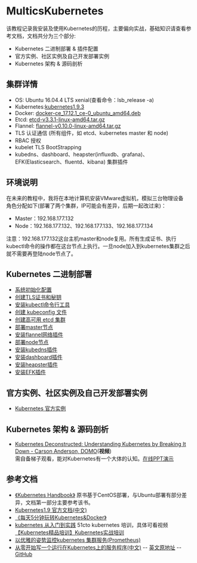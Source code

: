 # MulticsKubernetes

该教程记录我安装及使用Kubernetes的历程，主要偏向实战，基础知识请查看参考文档，文档共分为三个部分:  
* Kubernetes 二进制部署 & 插件配置
* 官方实例、社区实例及自己开发部署实例
* Kubernetes 架构 & 源码剖析

## 集群详情
* OS: Ubuntu 16.04.4 LTS xenial(查看命令：lsb_release  -a)
* Kubernetes:[kubernetes1.9.3](https://github.com/kubernetes/kubernetes/blob/master/CHANGELOG-1.9.md#server-binaries-1)
* Docker: [docker-ce_17.12.1_ce-0_ubuntu_amd64.deb](https://download.docker.com/linux/ubuntu/dists/xenial/pool/stable/amd64/)
* Etcd: [etcd-v3.3.1-linux-amd64.tar.gz](https://github.com/coreos/etcd/releases/)
* Flannel: [flannel-v0.10.0-linux-amd64.tar.gz](https://github.com/coreos/flannel/releases)
* TLS 认证通信 (所有组件，如 etcd、kubernetes master 和 node)
* RBAC 授权
* kubelet TLS BootStrapping
* kubedns、dashboard、heapster(influxdb、grafana)、EFK(Elasticsearch、fluentd、kibana) 集群插件


## 环境说明
在未来的教程中，我将在本地计算机安装VMware虚拟机，模拟三台物理设备  
角色分配如下(部署了两个集群，IP可能会有差异，后期一起改过来)：
* Master：192.168.177.132
* Node：192.168.177.132、192.168.177.133、192.168.177.134  

注意：192.168.177.132这台主机master和node复用。所有生成证书、执行kubectl命令的操作都在这台节点上执行。一旦node加入到kubernetes集群之后就不需要再登陆node节点了。


## Kubernetes 二进制部署
* [系统初始化配置](https://github.com/MulticsYin/MulticsKubernetes/blob/master/artcle/001-init-setup-ubuntu.md#%E7%B3%BB%E7%BB%9F%E5%88%9D%E5%A7%8B%E5%8C%96%E9%85%8D%E7%BD%AE)
* [创建TLS证书和秘钥](https://github.com/MulticsYin/MulticsKubernetes/blob/master/artcle/002-create-tls-and-secret-key.md#%E5%88%9B%E5%BB%BAtls%E8%AF%81%E4%B9%A6%E5%92%8C%E7%A7%98%E9%92%A5)
* [安装kubectl命令行工具](https://github.com/MulticsYin/MulticsKubernetes/blob/master/artcle/003-kubectl-installation.md#%E5%AE%89%E8%A3%85kubectl%E5%91%BD%E4%BB%A4%E8%A1%8C%E5%B7%A5%E5%85%B7)
* [创建 kubeconfig 文件](https://github.com/MulticsYin/MulticsKubernetes/blob/master/artcle/004-create-kubeconfig.md#%E5%88%9B%E5%BB%BA-kubeconfig-%E6%96%87%E4%BB%B6)
* [创建高可用 etcd 集群](https://github.com/MulticsYin/MulticsKubernetes/blob/master/artcle/005-etcd-cluster-installation.md#%E5%88%9B%E5%BB%BA%E9%AB%98%E5%8F%AF%E7%94%A8-etcd-%E9%9B%86%E7%BE%A4)
* [部署master节点](https://github.com/MulticsYin/MulticsKubernetes/blob/master/artcle/006-master-installation.md#%E9%83%A8%E7%BD%B2master%E8%8A%82%E7%82%B9)
* [安装flannel网络插件](https://github.com/MulticsYin/MulticsKubernetes/blob/master/artcle/007-flannel-installation.md#%E5%AE%89%E8%A3%85flannel%E7%BD%91%E7%BB%9C%E6%8F%92%E4%BB%B6)
* [部署node节点](https://github.com/MulticsYin/MulticsKubernetes/blob/master/artcle/008-node-installation.md#%E9%83%A8%E7%BD%B2node%E8%8A%82%E7%82%B9)
* [安装kubedns插件](https://github.com/MulticsYin/MulticsKubernetes/blob/master/artcle/009-kubedns-addon-installation.md#%E5%AE%89%E8%A3%85kubedns%E6%8F%92%E4%BB%B6)
* [安装dashboard插件](https://github.com/MulticsYin/MulticsKubernetes/blob/master/artcle/010-dashboard-addon-installation.md#%E5%AE%89%E8%A3%85dashboard%E6%8F%92%E4%BB%B6)
* [安装heapster插件](https://github.com/MulticsYin/MulticsKubernetes/blob/master/artcle/011-heapster-addon-installation.md#%E5%AE%89%E8%A3%85heapster%E6%8F%92%E4%BB%B6)
* [安装EFK插件](https://github.com/MulticsYin/MulticsKubernetes/blob/master/artcle/012-efk-addon-installation.md#%E5%AE%89%E8%A3%85efk%E6%8F%92%E4%BB%B6)

## 官方实例、社区实例及自己开发部署实例
* [Kubernetes 官方实例](https://github.com/kubernetes/examples)

## Kubernetes 架构 & 源码剖析
* [Kubernetes Deconstructed: Understanding Kubernetes by Breaking It Down - Carson Anderson, DOMO](https://vimeo.com/245778144/4d1d597c5e)(**视频**)  
需自备梯子观看，能对Kubernetes有一个大体的认知。[在线PPT演示](http://kube-decon.carson-anderson.com/Layers/0-Intro.sozi.html)

## 参考文档
* [《Kubernetes Handbook》](https://jimmysong.io/kubernetes-handbook/)  原书基于CentOS部署，与Ubuntu部署有部分差异，文档第一部分主要参考该书。
* [Kubernetes1.9 官方文档(中文)](https://k8smeetup.github.io/)
* [《每天5分钟玩转Kubernetes&Docker》](http://www.cnblogs.com/CloudMan6/tag/Docker/default.html)
* [kubernetes 从入门到实践](https://www.kancloud.cn/huyipow/kubernetes/531982)  51cto kubernetes 培训，具体可看视频[【Kubernetes精品培训】Kubernetes实战培训](http://edu.51cto.com/course/11386.html)
* [以优雅的姿势监控kubernetes 集群服务(Prometheus)](https://www.kancloud.cn/huyipow/prometheus/527093)
* [从零开始写一个运行在Kubernetes上的服务程序(中文)](https://mp.weixin.qq.com/s?__biz=MzA5OTAyNzQ2OA==&mid=2649696211&idx=1&sn=4357517ee2f85109d1ba5850dbc2566d&chksm=889318b0bfe491a6be37fc14d21b17b84bc2ea66abc20ef895e2529f5b74e7bec5260ff64422&mpshare=1&scene=1&srcid=1222tsbWehxtACFF3vdXe43p&pass_ticket=Ve1GjgUuO3ZbG6Q%2FlsmHJjFSBovqz9HQDqm9H0EuXcr12yI7f7h0eN%2B%2Fj90iafRi#rd) -- [英文原地址](https://blog.gopheracademy.com/advent-2017/kubernetes-ready-service/) -- [GitHub](https://github.com/rumyantseva/advent-2017/tree/all-steps)
